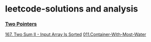 # leetcode-solutions and analysis

### [Two Pointers](https://github.com/sunmorgan/leetcode-solutions/tree/main/Two%20Pointers)
[167. Two Sum II - Input Array Is Sorted](https://github.com/sunmorgan/leetcode-solutions/tree/main/Two%20Pointers/Two%20Pointers/167.%20Two%20Sum%20II%20-%20Input%20Array%20Is%20Sorted)
[011.Container-With-Most-Water](https://github.com/sunmorgan/leetcode-solutions/tree/main/Two%20Pointers/Two%20Pointers/011.Container-With-Most-Water)